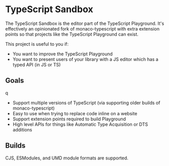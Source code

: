 # TypeScript Sandbox

The TypeScript Sandbox is the editor part of the TypeScript Playground. It's effectively an opinionated fork of 
monaco-typescript with extra extension points so that projects like the TypeScript Playground can exist.

This project is useful to you if:

- You want to improve the TypeScript Playground
- You want to present users of your library with a JS editor which has a typed API (in JS or TS)

## Goals
q
- Support multiple versions of TypeScript (via supporting older builds of monaco-typescript)
- Easy to use when trying to replace code inline on a website
- Support extension points required to build Playground
- High level APIs for things like Automatic Type Acquisition or DTS additions

## Builds

CJS, ESModules, and UMD module formats are supported.
